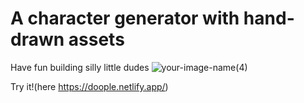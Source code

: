 # A character generator with hand-drawn assets

Have fun building silly little dudes
![your-image-name(4)](https://github.com/user-attachments/assets/8bd27f1f-d07e-4f85-860b-c1ff99fd0e41)


Try it!(here https://doople.netlify.app/)
